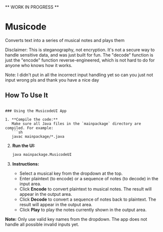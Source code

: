 ** WORK IN PROGRESS **

# Musicode
Converts text into a series of musical notes and plays them

Disclaimer: This is steganography, not encryption. It's not a secure way to handle sensitive data, and was just built for fun. The "decode" function is just the "encode" function reverse-engineered, which is not hard to do for anyone who knows how it works.

Note: I didn't put in all the incorrect input handling yet so can you just not input wrong pls and thank you have a nice day

## How To Use It

```

### Using the MusicodeUI App

1. **Compile the code:**
   Make sure all Java files in the `mainpackage` directory are compiled. For example:
   ```sh
   javac mainpackage/*.java
   ```

2. **Run the UI:**
   ```sh
   java mainpackage.MusicodeUI
   ```

3. **Instructions:**
   - Select a musical key from the dropdown at the top.
   - Enter plaintext (to encode) or a sequence of notes (to decode) in the input area.
   - Click **Encode** to convert plaintext to musical notes. The result will appear in the output area.
   - Click **Decode** to convert a sequence of notes back to plaintext. The result will appear in the output area.
   - Click **Play** to play the notes currently shown in the output area.

**Note:** Only use valid key names from the dropdown. The app does not handle all possible invalid inputs yet.
